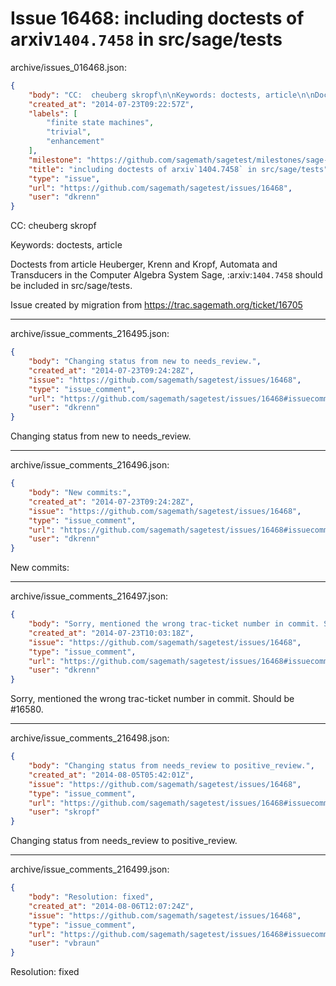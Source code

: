 # Issue 16468: including doctests of arxiv`1404.7458` in src/sage/tests

archive/issues_016468.json:
```json
{
    "body": "CC:  cheuberg skropf\n\nKeywords: doctests, article\n\nDoctests from article Heuberger, Krenn and Kropf, Automata and Transducers in the Computer Algebra System Sage, :arxiv:`1404.7458` should be included in src/sage/tests.\n\n\nIssue created by migration from https://trac.sagemath.org/ticket/16705\n\n",
    "created_at": "2014-07-23T09:22:57Z",
    "labels": [
        "finite state machines",
        "trivial",
        "enhancement"
    ],
    "milestone": "https://github.com/sagemath/sagetest/milestones/sage-6.3",
    "title": "including doctests of arxiv`1404.7458` in src/sage/tests",
    "type": "issue",
    "url": "https://github.com/sagemath/sagetest/issues/16468",
    "user": "dkrenn"
}
```
CC:  cheuberg skropf

Keywords: doctests, article

Doctests from article Heuberger, Krenn and Kropf, Automata and Transducers in the Computer Algebra System Sage, :arxiv:`1404.7458` should be included in src/sage/tests.


Issue created by migration from https://trac.sagemath.org/ticket/16705





---

archive/issue_comments_216495.json:
```json
{
    "body": "Changing status from new to needs_review.",
    "created_at": "2014-07-23T09:24:28Z",
    "issue": "https://github.com/sagemath/sagetest/issues/16468",
    "type": "issue_comment",
    "url": "https://github.com/sagemath/sagetest/issues/16468#issuecomment-216495",
    "user": "dkrenn"
}
```

Changing status from new to needs_review.



---

archive/issue_comments_216496.json:
```json
{
    "body": "New commits:",
    "created_at": "2014-07-23T09:24:28Z",
    "issue": "https://github.com/sagemath/sagetest/issues/16468",
    "type": "issue_comment",
    "url": "https://github.com/sagemath/sagetest/issues/16468#issuecomment-216496",
    "user": "dkrenn"
}
```

New commits:



---

archive/issue_comments_216497.json:
```json
{
    "body": "Sorry, mentioned the wrong trac-ticket number in commit. Should be #16580.",
    "created_at": "2014-07-23T10:03:18Z",
    "issue": "https://github.com/sagemath/sagetest/issues/16468",
    "type": "issue_comment",
    "url": "https://github.com/sagemath/sagetest/issues/16468#issuecomment-216497",
    "user": "dkrenn"
}
```

Sorry, mentioned the wrong trac-ticket number in commit. Should be #16580.



---

archive/issue_comments_216498.json:
```json
{
    "body": "Changing status from needs_review to positive_review.",
    "created_at": "2014-08-05T05:42:01Z",
    "issue": "https://github.com/sagemath/sagetest/issues/16468",
    "type": "issue_comment",
    "url": "https://github.com/sagemath/sagetest/issues/16468#issuecomment-216498",
    "user": "skropf"
}
```

Changing status from needs_review to positive_review.



---

archive/issue_comments_216499.json:
```json
{
    "body": "Resolution: fixed",
    "created_at": "2014-08-06T12:07:24Z",
    "issue": "https://github.com/sagemath/sagetest/issues/16468",
    "type": "issue_comment",
    "url": "https://github.com/sagemath/sagetest/issues/16468#issuecomment-216499",
    "user": "vbraun"
}
```

Resolution: fixed
